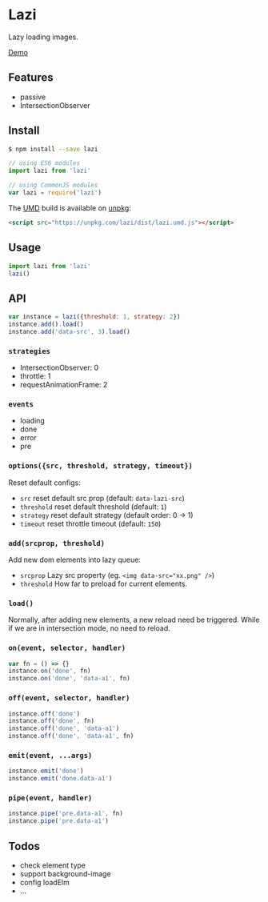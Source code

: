 # Lazi
Lazy loading images.

[Demo](https://jsfiddle.net/xiad/30zqbohb/)

## Features
* passive
* IntersectionObserver

## Install
```sh
$ npm install --save lazi
```

```javascript
// using ES6 modules
import lazi from 'lazi'
```

```javascript
// using CommonJS modules
var lazi = require('lazi')
```

The [UMD](https://github.com/umdjs/umd) build is available on [unpkg](https://unpkg.com):
```html
<script src="https://unpkg.com/lazi/dist/lazi.umd.js"></script>
```

## Usage
```js
import lazi from 'lazi'
lazi()
```

## API
```js
var instance = lazi({threshold: 1, strategy: 2})
instance.add().load()
instance.add('data-src', 3).load()
```

### `strategies`
* IntersectionObserver: 0
* throttle: 1
* requestAnimationFrame: 2

### `events`
* loading
* done
* error
* pre

### `options({src, threshold, strategy, timeout})`
Reset default configs:
* `src` reset default src prop (default: `data-lazi-src`)
* `threshold` reset default threshold (default: `1`)
* `strategy` reset default strategy (default order: 0 -> 1)
* `timeout` reset throttle timeout (default: `150`)

### `add(srcprop, threshold)`
Add new dom elements into lazy queue:
* `srcprop` Lazy src property (eg. `<img data-src="xx.png" />`)
* `threshold` How far to preload for current elements.

### `load()`
Normally, after adding new elements, a new reload need be triggered.
While if we are in intersection mode, no need to reload.

### `on(event, selector, handler)`
```js
var fn = () => {}
instance.on('done', fn)
instance.on('done', 'data-a1', fn)
```

### `off(event, selector, handler)`
```js
instance.off('done')
instance.off('done', fn)
instance.off('done', 'data-a1')
instance.off('done', 'data-a1', fn)
```

### `emit(event, ...args)`
```js
instance.emit('done')
instance.emit('done.data-a1')
```

### `pipe(event, handler)`
```js
instance.pipe('pre.data-a1', fn)
instance.pipe('pre.data-a1')
```

## Todos
* check element type
* support background-image
* config loadElm
* ...
